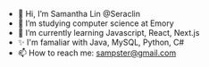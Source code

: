 - 👋 Hi, I’m Samantha Lin @Seraclin
- 👀 I’m studying computer science at Emory
- 🌱 I’m currently learning Javascript, React, Next.js
- ✨ I'm famaliar with Java, MySQL, Python, C#
- 📫 How to reach me: sampster@gmail.com
<!---
Seraclin/Seraclin is a  special ✨ repository because its `README.md` (this file) appears on your GitHub profile.
You can click the Preview link to take a look at your changes.
--->
